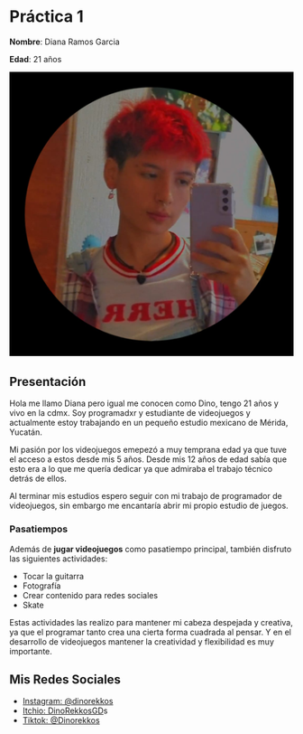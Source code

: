 # Práctica 1

**Nombre**: Diana Ramos Garcia

**Edad**: 21 años

![alt text](Dino_Foto.jpg)

## Presentación 
Hola me llamo Diana pero igual me conocen como Dino, tengo 21 años y vivo en la cdmx. 
Soy programadxr y estudiante de videojuegos y actualmente estoy trabajando 
en un pequeño estudio mexicano de Mérida, Yucatán.

Mi pasión por los videojuegos emepezó a muy temprana edad ya que tuve el acceso 
a estos desde mis 5 años. Desde mis 12 años de edad sabía que esto
era a lo que me quería dedicar ya que admiraba el trabajo técnico detrás de ellos. 

Al terminar mis estudios espero seguir con mi trabajo de programador de videojuegos,
sin embargo me encantaría abrir mi propio estudio de juegos.

### Pasatiempos
Además de **jugar videojuegos** como pasatiempo principal, también disfruto las siguientes actividades:

- Tocar la guitarra 
- Fotografía
- Crear contenido para redes sociales
- Skate

Estas actividades las realizo para mantener mi cabeza despejada y creativa,
ya que el programar tanto crea una cierta forma cuadrada al pensar.
Y en el desarrollo de videojuegos mantener la creatividad  y flexibilidad es muy importante.


## Mis Redes Sociales

 - [Instagram: @dinorekkos](https://www.instagram.com/dinorekkos/?hl=es)
 - [Itchio: DinoRekkosGD](https://dinorekkosgd.itch.io/)s
 - [Tiktok: @Dinorekkos](https://www.tiktok.com/@dinorekkos)

